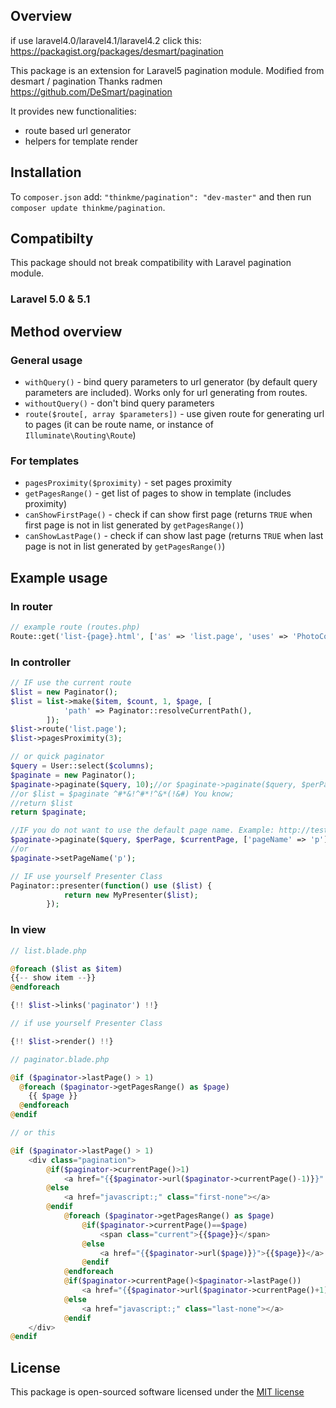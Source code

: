 ## Overview

if use laravel4.0/laravel4.1/laravel4.2 click this:
https://packagist.org/packages/desmart/pagination

This package is an extension for Laravel5 pagination module.
Modified from desmart / pagination Thanks radmen https://github.com/DeSmart/pagination

It provides new functionalities:

* route based url generator
* helpers for template render

## Installation

To `composer.json` add: `"thinkme/pagination": "dev-master"` and then run `composer update thinkme/pagination`.

## Compatibilty

This package should not break compatibility with Laravel pagination module.

### Laravel 5.0 & 5.1

## Method overview

### General usage
* `withQuery()` - bind query parameters to url generator (by default query parameters are included). Works only for url generating from routes.
* `withoutQuery()` - don't bind query parameters
* `route($route[, array $parameters])` - use given route for generating url to pages (it can be route name, or instance of `Illuminate\Routing\Route`)

### For templates
* `pagesProximity($proximity)` - set pages proximity
* `getPagesRange()` - get list of pages to show in template (includes proximity)
* `canShowFirstPage()` - check if can show first page (returns `TRUE` when first page is not in list generated by `getPagesRange()`)
* `canShowLastPage()` - check if can show last page (returns `TRUE` when last page is not in list generated by `getPagesRange()`)

## Example usage

### In router
```php
// example route (routes.php)
Route::get('list-{page}.html', ['as' => 'list.page', 'uses' => 'PhotoController@index']);
```

### In controller

```php
// IF use the current route
$list = new Paginator();
$list = list->make($item, $count, 1, $page, [
            'path' => Paginator::resolveCurrentPath(),
        ]);
$list->route('list.page');
$list->pagesProximity(3);

// or quick paginator
$query = User::select($columns);
$paginate = new Paginator();
$paginate->paginate($query, 10);//or $paginate->paginate($query, $perPage, $currentPage);
//or $list = $paginate ^#*&!^#*!^&*(!&#) You know;
//return $list
return $paginate;

//IF you do not want to use the default page name. Example: http://test.com?page=1 to http://test.com?p=1
$paginate->paginate($query, $perPage, $currentPage, ['pageName' => 'p']);//http://test.com?p=1
//or
$paginate->setPageName('p');

// IF use yourself Presenter Class
Paginator::presenter(function() use ($list) {
            return new MyPresenter($list);
        });
```

### In view
```php
// list.blade.php

@foreach ($list as $item)
{{-- show item --}}
@endforeach

{!! $list->links('paginator') !!}

// if use yourself Presenter Class

{!! $list->render() !!}

// paginator.blade.php

@if ($paginator->lastPage() > 1)
  @foreach ($paginator->getPagesRange() as $page)
    {{ $page }}
  @endforeach
@endif

// or this

@if ($paginator->lastPage() > 1)
    <div class="pagination">
        @if($paginator->currentPage()>1)
            <a href="{{$paginator->url($paginator->currentPage()-1)}}" class="first"></a>
        @else
            <a href="javascript:;" class="first-none"></a>
        @endif
            @foreach ($paginator->getPagesRange() as $page)
                @if($paginator->currentPage()==$page)
                    <span class="current">{{$page}}</span>
                @else
                    <a href="{{$paginator->url($page)}}">{{$page}}</a>
                @endif
            @endforeach
            @if($paginator->currentPage()<$paginator->lastPage())
                <a href="{{$paginator->url($paginator->currentPage()+1)}}" class="last last-none"></a>
            @else
                <a href="javascript:;" class="last-none"></a>
            @endif
    </div>
@endif
```

## License

This package is open-sourced software licensed under the [MIT license](http://opensource.org/licenses/MIT)
